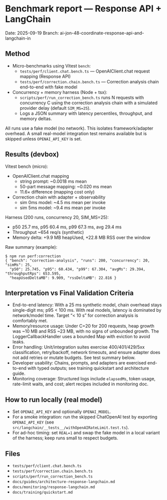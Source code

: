 # Benchmark report — Response API + LangChain

Date: 2025-09-19
Branch: ai-jon-48-coordinate-response-api-and-langchain-in

## Method

- Micro-benchmarks using Vitest `bench`:
  - `tests/perf/client.chat.bench.ts` — OpenAIClient.chat request mapping (Response API)
  - `tests/perf/correction.chain.bench.ts` — Correction analysis chain end-to-end with fake model
- Concurrency + memory harness (Node + tsx):
  - `scripts/perf/run_correction_bench.ts` runs N requests with concurrency C using the correction analysis chain with a simulated provider delay (default `SIM_MS=25`).
  - Logs a JSON summary with latency percentiles, throughput, and memory deltas.

All runs use a fake model (no network). This isolates framework/adapter overhead. A small real-model integration test remains available but is skipped unless `OPENAI_API_KEY` is set.

## Results (devbox)

Vitest bench (micro):
- OpenAIClient.chat mapping
  - string prompt: ~0.0018 ms mean
  - 50-part message mapping: ~0.020 ms mean
  - 11.6× difference (mapping cost only)
- Correction chain with adapter + observability
  - sim 0ms model: ~4.5 ms mean per invoke
  - sim 5ms model: ~9.4 ms mean per invoke

Harness (200 runs, concurrency 20, SIM_MS=25):
- p50 25.7 ms, p95 60.4 ms, p99 67.3 ms, avg 29.4 ms
- Throughput ~654 req/s (synthetic)
- Memory delta: +9.9 MB heapUsed, +22.8 MB RSS over the window

Raw summary (example):

```
$ npm run perf:correction
{ "bench": "correction-analysis", "runs": 200, "concurrency": 20, "simMs": 25,
  "p50": 25.745, "p95": 60.434, "p99": 67.304, "avgMs": 29.394, "throughputRps": 653.595,
  "heapUsedDeltaMB": 9.909, "rssDeltaMB": 22.816 }
```

## Interpretation vs Final Validation Criteria

- End-to-end latency: With a 25 ms synthetic model, chain overhead stays single-digit ms; p95 < 100 ms. With real models, latency is dominated by network/model time. Target “< 10 s” for correction analysis is comfortably met.
- Memory/resource usage: Under C=20 for 200 requests, heap growth was ~10 MB and RSS ~23 MB, with no signs of unbounded growth. The LoggerCallbackHandler uses a bounded Map with eviction to avoid leaks.
- Error handling: Unit/integration suites exercise 400/401/429/5xx classification, retry/backoff, network timeouts, and ensure adapter does not add retries or mutate budgets. See test summary below.
- Developer usability: Chains, prompts, and adapters are exercised end-to-end with typed outputs; see training quickstart and architecture guide.
- Monitoring coverage: Structured logs include `elapsedMs`, token usage, rate-limit waits, and cost; alert recipes included in monitoring doc.

## How to run locally (real model)

- Set `OPENAI_API_KEY` and optionally `OPENAI_MODEL`.
- For a smoke integration: run the skipped ChatOpenAI test by exporting `OPENAI_API_KEY` (see `src/langchain/__tests__/withOpenAIRateLimit.test.ts`).
- For ad-hoc timing: set `REAL=1` and swap the fake model in a local variant of the harness; keep runs small to respect budgets.

## Files

- `tests/perf/client.chat.bench.ts`
- `tests/perf/correction.chain.bench.ts`
- `scripts/perf/run_correction_bench.ts`
- `docs/guides/architecture-response-langchain.md`
- `docs/monitoring/response-langchain.md`
- `docs/training/quickstart.md`

